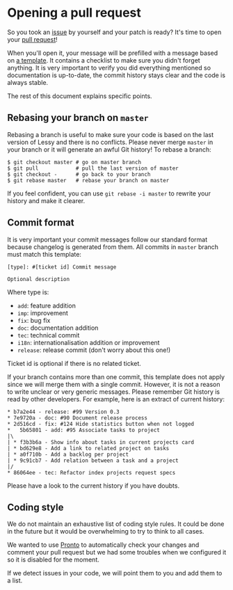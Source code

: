 # Opening a pull request

So you took an [issue](https://github.com/lessy-community/lessy/issues) by
yourself and your patch is ready? It's time to open your [pull request](https://github.com/lessy-community/lessy/pulls)!

When you'll open it, your message will be prefilled with a message based on [a
template](pull_request_template.md). It contains a checklist to make sure you
didn't forget anything. It is very important to verify you did everything
mentioned so documentation is up-to-date, the commit history stays clear and
the code is always stable.

The rest of this document explains specific points.

## Rebasing your branch on `master`

Rebasing a branch is useful to make sure your code is based on the last version
of Lessy and there is no conflicts. Please never merge `master` in your branch
or it will generate an awful Git history! To rebase a branch:

```console
$ git checkout master # go on master branch
$ git pull            # pull the last version of master
$ git checkout -      # go back to your branch
$ git rebase master   # rebase your branch on master
```

If you feel confident, you can use `git rebase -i master` to rewrite your
history and make it clearer.

## Commit format

It is very important your commit messages follow our standard format because
changelog is generated from them. All commits in `master` branch must match
this template:

```raw
[type]: #[ticket id] Commit message

Optional description
```

Where type is:

- `add`: feature addition
- `imp`: improvement
- `fix`: bug fix
- `doc`: documentation addition
- `tec`: technical commit
- `i18n`: internationalisation addition or improvement
- `release`: release commit (don't worry about this one!)

Ticket id is optional if there is no related ticket.

If your branch contains more than one commit, this template does not apply
since we will merge them with a single commit. However, it is not a reason to
write unclear or very generic messages. Please remember Git history is read by
other developers. For example, here is an extract of current history:

```raw
* b7a2e44 - release: #99 Version 0.3
* 7e9720a - doc: #90 Document release process
* 2d516cd - fix: #124 Hide statistics button when not logged
*   5b65801 - add: #95 Associate tasks to project
|\
| * f3b3b6a - Show info about tasks in current projects card
| * bd629e8 - Add a link to related project on tasks
| * a0f710b - Add a backlog per project
| * 9c91cb7 - Add relation between a task and a project
|/
* 86064ee - tec: Refactor index projects request specs
```

Please have a look to the current history if you have doubts.

## Coding style

We do not maintain an exhaustive list of coding style rules. It could be done
in the future but it would be overwhelming to try to think to all cases.

We wanted to use [Pronto](https://github.com/prontolabs/pronto) to
automatically check your changes and comment your pull request but we had some
troubles when we configured it so it is disabled for the moment.

If we detect issues in your code, we will point them to you and add them to a
list.
